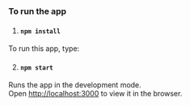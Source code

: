 ### To run the app

1. #### `npm install`

To run this app, type:

2. #### `npm start`

Runs the app in the development mode.<br />
Open [http://localhost:3000](http://localhost:3000) to view it in the browser.
